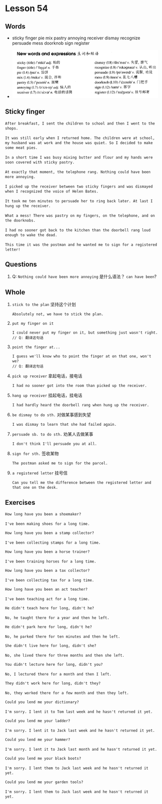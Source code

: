 # Lesson 54

## Words

- sticky finger pie mix pastry annoying receiver dismay recognize persuade mess doorknob sign register

- ![Words](../../../Images/Part2/06/words-54.png)

## Sticky finger

```
After breakfast, I sent the children to school and then I went to the shops.

It was still early when I returned home. The children were at school, my husband was at work and the house was quiet. So I decided to make some meat pies.

In a short time I was busy mixing butter and flour and my hands were soon covered with sticky pastry.

At exactly that moment, the telephone rang. Nothing could have been more annoying.

I picked up the receiver between two sticky fingers and was dismayed when I recognized the voice of Helen Bates.

It took me ten minutes to persuade her to ring back later. At last I hung up the receiver.

What a mess! There was pastry on my fingers, on the telephone, and on the doorknobs.

I had no sooner got back to the kitchen than the doorbell rang loud enough to wake the dead.

This time it was the postman and he wanted me to sign for a registered letter!
```

## Questions

1. Q: `Nothing could have been more annoying` 是什么语法？ `can have been`?

## Whole

1. `stick to the plan` 坚持这个计划

   ```
   Absolutely not, we have to stick the plan.
   ```

2. `put my finger on it`

   ```
   I could never put my finger on it, but something just wasn't right.
   // Q: 翻译这句话
   ```

3. `point the finger at...`

   ```
   I guess we'll know who to point the finger at on that one, won't we?
   // Q: 翻译这句话
   ```

4. `pick up receiver` 拿起电话，接电话

   ```
   I had no sooner got into the room than picked up the receiver.
   ```

5. `hang up receiver` 挂起电话，挂电话

   ```
   I had hardly heard the doorbell rang when hung up the receiver.
   ```

6. `be dismay to do sth.` 对做某事感到失望

   ```
   I was dismay to learn that she had failed again.
   ```

7. `persuade sb. to do sth.` 劝某人去做某事

   ```
   I don't think I'll persuade you at all.
   ```

8. `sign for sth.` 签收某物

   ```
   The postman asked me to sign for the parcel.
   ```

9. `a registered letter` 挂号信

   ```
   Can you tell me the difference between the registered letter and that one on the desk.
   ```

## Exercises

```
How long have you been a shoemaker?

I've been making shoes for a long time.
```

```
How long have you been a stamp collector?

I've been collecting stamps for a long time.
```

```
How long have you been a horse trainer?

I've been training horses for a long time.
```

```
How long have you been a tax collector?

I've been collecting tax for a long time.
```

```
How long have you been an act teacher?

I've been teaching act for a long time.
```

```
He didn't teach here for long, didn't he?

No, he taught there for a year and then he left.
```

```
He didn't park here for long, didn't he?

No, he parked there for ten minutes and then he left.
```

```
She didn't live here for long, didn't she?

No, she lived there for three months and then she left.
```

```
You didn't lecture here for long, didn't you?

No, I lectured there for a month and then I left.
```

```
They didn't work here for long, didn't they?

No, they worked there for a few month and then they left.
```

```
Could you lend me your dictionary?

I'm sorry. I lent it to Tom last week and he hasn't returned it yet.
```

```
Could you lend me your ladder?

I'm sorry. I lent it to Jack last week and he hasn't returned it yet.
```

```
Could you lend me your hammer?

I'm sorry. I lent it to Jack last month and he hasn't returned it yet.
```

```
Could you lend me your black boots?

I'm sorry. I lent them to Jack last week and he hasn't returned it yet.
```

```
Could you lend me your garden tools?

I'm sorry. I lent them to Jack last week and he hasn't returned it yet.
```
